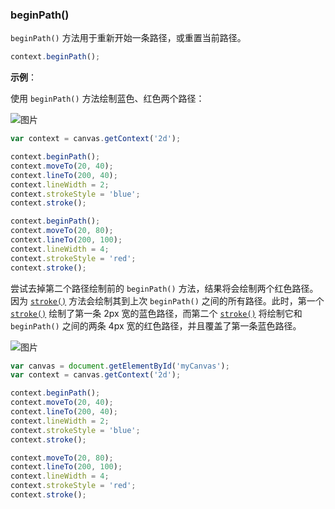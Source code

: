 ### beginPath()

`beginPath()` 方法用于重新开始一条路径，或重置当前路径。

```js
context.beginPath();
```

**示例**：

使用 `beginPath()` 方法绘制蓝色、红色两个路径：

![图片](/img/game/canvas/beginPath-001.png)

```js
var context = canvas.getContext('2d');

context.beginPath();
context.moveTo(20, 40);
context.lineTo(200, 40);
context.lineWidth = 2;
context.strokeStyle = 'blue';
context.stroke();

context.beginPath();
context.moveTo(20, 80);
context.lineTo(200, 100);
context.lineWidth = 4;
context.strokeStyle = 'red';
context.stroke();
```

尝试去掉第二个路径绘制前的 `beginPath()` 方法，结果将会绘制两个红色路径。因为 [`stroke()`](#stroke) 方法会绘制其到上次  `beginPath()` 之间的所有路径。此时，第一个 [`stroke()`](#stroke) 绘制了第一条 2px 宽的蓝色路径，而第二个 [`stroke()`](#stroke) 将绘制它和 `beginPath()` 之间的两条 4px 宽的红色路径，并且覆盖了第一条蓝色路径。

![图片](/img/game/canvas/beginPath-002.png)

```js
var canvas = document.getElementById('myCanvas');
var context = canvas.getContext('2d');

context.beginPath();
context.moveTo(20, 40);
context.lineTo(200, 40);
context.lineWidth = 2;
context.strokeStyle = 'blue';
context.stroke();

context.moveTo(20, 80);
context.lineTo(200, 100);
context.lineWidth = 4;
context.strokeStyle = 'red';
context.stroke();
```